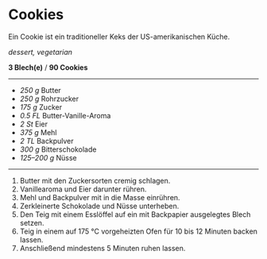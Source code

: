# Cookies

Ein Cookie ist ein traditioneller Keks der US-amerikanischen Küche.

*dessert, vegetarian*

**3 Blech(e)** / **90 Cookies**

---

- *250 g* Butter
- *250 g* Rohrzucker
- *175 g* Zucker
- *0.5 FL* Butter-Vanille-Aroma
- *2 St* Eier
- *375 g* Mehl
- *2 TL* Backpulver
- *300 g* Bitterschokolade
- *125–200 g* Nüsse

---

1. Butter mit den Zuckersorten cremig schlagen.
2. Vanillearoma und Eier darunter rühren.
3. Mehl und Backpulver mit in die Masse einrühren.
4. Zerkleinerte Schokolade und Nüsse unterheben.
5. Den Teig mit einem Esslöffel auf ein mit Backpapier ausgelegtes Blech setzen.
6. Teig in einem auf 175 °C vorgeheizten Ofen für 10 bis 12 Minuten backen lassen.
7. Anschließend mindestens 5 Minuten ruhen lassen.
